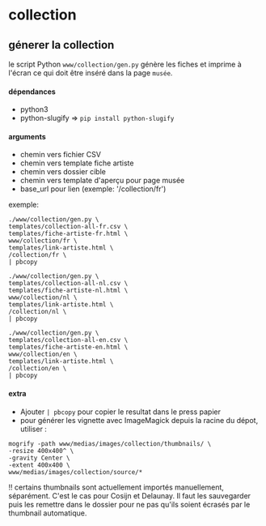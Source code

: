 # collection

## génerer la collection

le script Python `www/collection/gen.py` génère les fiches et imprime à l'écran ce qui doit être inséré dans la page `musée`.

#### dépendances

-   python3
-   python-slugify => `pip install python-slugify`

#### arguments

-   chemin vers fichier CSV
-   chemin vers template fiche artiste
-   chemin vers dossier cible
-   chemin vers template d'aperçu pour page musée
-   base_url pour lien (exemple: '/collection/fr')

exemple:

```
./www/collection/gen.py \
templates/collection-all-fr.csv \
templates/fiche-artiste-fr.html \
www/collection/fr \
templates/link-artiste.html \
/collection/fr \
| pbcopy

./www/collection/gen.py \
templates/collection-all-nl.csv \
templates/fiche-artiste-nl.html \
www/collection/nl \
templates/link-artiste.html \
/collection/nl \
| pbcopy

./www/collection/gen.py \
templates/collection-all-en.csv \
templates/fiche-artiste-en.html \
www/collection/en \
templates/link-artiste.html \
/collection/en \
| pbcopy
```

#### extra

-   Ajouter `| pbcopy` pour copier le resultat dans le press papier
-   pour générer les vignette avec ImageMagick depuis la racine du dépot, utiliser :

```
mogrify -path www/medias/images/collection/thumbnails/ \
-resize 400x400^ \
-gravity Center \
-extent 400x400 \
www/medias/images/collection/source/*
```

!! certains thumbnails sont actuellement importés manuellement, séparément. C'est le cas pour Cosijn et Delaunay. Il faut les sauvegarder puis les remettre dans le dossier pour ne pas qu'ils soient écrasés par le thumbnail automatique.
